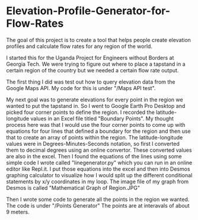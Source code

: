 # Elevation-Profile-Generator-for-Flow-Rates
The goal of this project is to create a tool that helps people create elevation profiles and calculate flow rates for any region of the world.

I started this for the Uganda Project for Engineers without Borders at Georgia Tech. We were trying to figure out where to place a tapstand in a certain region of the country but we needed a certain flow rate output.

The first thing I did was test out how to query elevation data from the Google Maps API.
My code for this is under "/Maps API test".

My next goal was to generate elevations for every point in the region we wanted to put the tapstand in. 
So I went to Google Earth Pro Desktop and picked four corner points to define the region.
I recorded the latitude-longitude values in an Excel file titled "Boundary Points".
My thought process here was that I would use the four corner points to come up with equations for four lines that defined a boundary for the region and then use that to create an array of points within the region.
The latitude-longitude values were in Degrees-Minutes-Seconds notation, so first I converted them to decimal degrees using an online convertor.
These converted values are also in the excel.
Then I found the equations of the lines using some simple code I wrote called "linegenerator.py" which you can run in an online editor like Repl.it.
I put those equations into the excel and then into Desmos graphing calculator to visualize how I would split up the different conditional statements by x/y coordinates in my loop.
The image file of my graph from Desmos is called "Mathematical Graph of Region.JPG"

Then I wrote some code to generate all the points in the region we wanted. The code is under "/Points Generator"
The points are at interavals of about 9 meters.

